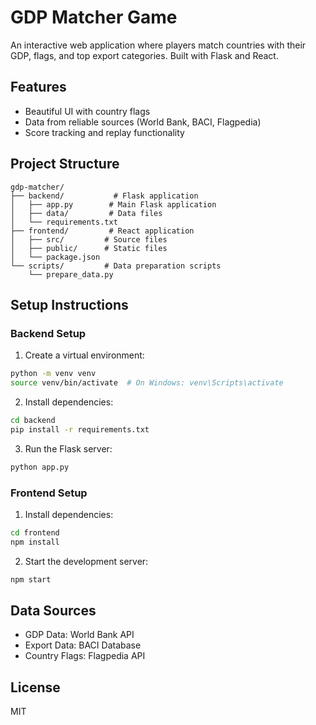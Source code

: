 # GDP Matcher Game

An interactive web application where players match countries with their GDP, flags, and top export categories. Built with Flask and React.

## Features

- Beautiful UI with country flags
- Data from reliable sources (World Bank, BACI, Flagpedia)
- Score tracking and replay functionality

## Project Structure

```
gdp-matcher/
├── backend/           # Flask application
│   ├── app.py        # Main Flask application
│   ├── data/         # Data files
│   └── requirements.txt
├── frontend/         # React application
│   ├── src/         # Source files
│   ├── public/      # Static files
│   └── package.json
└── scripts/         # Data preparation scripts
    └── prepare_data.py
```

## Setup Instructions

### Backend Setup

1. Create a virtual environment:
```bash
python -m venv venv
source venv/bin/activate  # On Windows: venv\Scripts\activate
```

2. Install dependencies:
```bash
cd backend
pip install -r requirements.txt
```

3. Run the Flask server:
```bash
python app.py
```

### Frontend Setup

1. Install dependencies:
```bash
cd frontend
npm install
```

2. Start the development server:
```bash
npm start
```

## Data Sources

- GDP Data: World Bank API
- Export Data: BACI Database
- Country Flags: Flagpedia API

## License

MIT 

